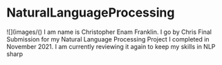# NaturalLanguageProcessing
![](images/()
I am name is Christopher Enam Franklin. I go by Chris
Final Submission for my Natural Language Processing Project I completed in November 2021. I am currently reviewing it again to keep my skills in NLP sharp
